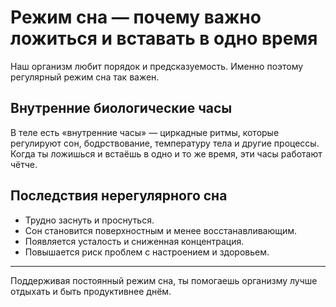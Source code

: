 # Режим сна — почему важно ложиться и вставать в одно время

Наш организм любит порядок и предсказуемость. Именно поэтому регулярный режим сна так важен.

## Внутренние биологические часы

В теле есть «внутренние часы» — циркадные ритмы, которые регулируют сон, бодрствование, температуру тела и другие процессы. Когда ты ложишься и встаёшь в одно и то же время, эти часы работают чётче.

## Последствия нерегулярного сна

- Трудно заснуть и проснуться.
- Сон становится поверхностным и менее восстанавливающим.
- Появляется усталость и сниженная концентрация.
- Повышается риск проблем с настроением и здоровьем.

---

Поддерживая постоянный режим сна, ты помогаешь организму лучше отдыхать и быть продуктивнее днём.
